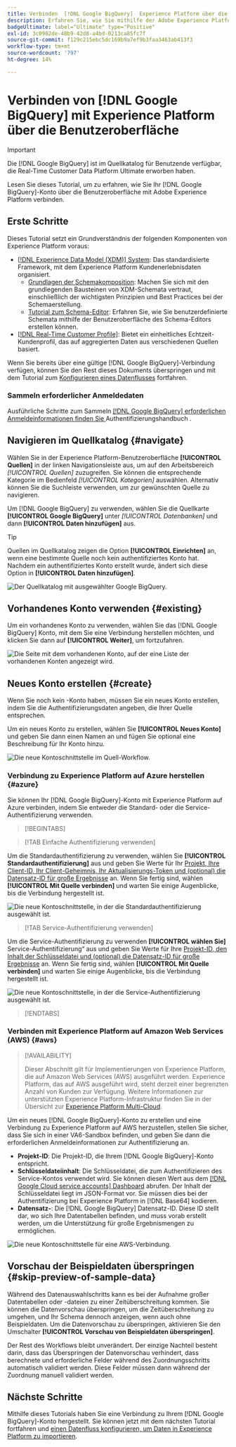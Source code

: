 ```yaml
---
title: Verbinden  [!DNL Google BigQuery]  Experience Platform über die Benutzeroberfläche
description: Erfahren Sie, wie Sie mithilfe der Adobe Experience Platform-Benutzeroberfläche eine Google BigQuery-Quellverbindung erstellen.
badgeUltimate: label="Ultimate" type="Positive"
exl-id: 3c0902de-48b9-42d8-a4bd-0213ca85fc7f
source-git-commit: f129c215ebc5dc169b9a7ef9b3faa3463ab413f3
workflow-type: tm+mt
source-wordcount: '797'
ht-degree: 14%

---
```


# Verbinden von [!DNL Google BigQuery] mit Experience Platform über die Benutzeroberfläche

>[!IMPORTANT]
>
>Die [!DNL Google BigQuery] ist im Quellkatalog für Benutzende verfügbar, die Real-Time Customer Data Platform Ultimate erworben haben.

Lesen Sie dieses Tutorial, um zu erfahren, wie Sie Ihr [!DNL Google BigQuery]-Konto über die Benutzeroberfläche mit Adobe Experience Platform verbinden.

## Erste Schritte

Dieses Tutorial setzt ein Grundverständnis der folgenden Komponenten von Experience Platform voraus:

* [[!DNL Experience Data Model (XDM)] System](../../../../../xdm/home.md): Das standardisierte Framework, mit dem Experience Platform Kundenerlebnisdaten organisiert.
   * [Grundlagen der Schemakomposition](../../../../../xdm/schema/composition.md): Machen Sie sich mit den grundlegenden Bausteinen von XDM-Schemata vertraut, einschließlich der wichtigsten Prinzipien und Best Practices bei der Schemaerstellung.
   * [Tutorial zum Schema-Editor](../../../../../xdm/tutorials/create-schema-ui.md): Erfahren Sie, wie Sie benutzerdefinierte Schemata mithilfe der Benutzeroberfläche des Schema-Editors erstellen können.
* [[!DNL Real-Time Customer Profile]](../../../../../profile/home.md): Bietet ein einheitliches Echtzeit-Kundenprofil, das auf aggregierten Daten aus verschiedenen Quellen basiert.

Wenn Sie bereits über eine gültige [!DNL Google BigQuery]-Verbindung verfügen, können Sie den Rest dieses Dokuments überspringen und mit dem Tutorial zum [Konfigurieren eines Datenflusses](../../dataflow/databases.md) fortfahren.

### Sammeln erforderlicher Anmeldedaten

Ausführliche Schritte zum Sammeln [[!DNL Google BigQuery]  erforderlichen Anmeldeinformationen finden Sie &#x200B;](../../../../connectors/databases/bigquery.md#prerequisites) Authentifizierungshandbuch .

## Navigieren im Quellkatalog {#navigate}

Wählen Sie in der Experience Platform-Benutzeroberfläche **[!UICONTROL Quellen]** in der linken Navigationsleiste aus, um auf den Arbeitsbereich *[!UICONTROL Quellen]* zuzugreifen. Sie können die entsprechende Kategorie im Bedienfeld *[!UICONTROL Kategorien]* auswählen. Alternativ können Sie die Suchleiste verwenden, um zur gewünschten Quelle zu navigieren.

Um [!DNL Google BigQuery] zu verwenden, wählen Sie die Quellkarte **[!UICONTROL Google BigQuery]** unter *[!UICONTROL Datenbanken]* und dann **[!UICONTROL Daten hinzufügen]** aus.

>[!TIP]
>
>Quellen im Quellkatalog zeigen die Option **[!UICONTROL Einrichten]** an, wenn eine bestimmte Quelle noch kein authentifiziertes Konto hat. Nachdem ein authentifiziertes Konto erstellt wurde, ändert sich diese Option in **[!UICONTROL Daten hinzufügen]**.

![Der Quellkatalog mit ausgewählter Google BigQuery.](../../../../images/tutorials/create/google-big-query/catalog.png)

## Vorhandenes Konto verwenden {#existing}

Um ein vorhandenes Konto zu verwenden, wählen Sie das [!DNL Google BigQuery] Konto, mit dem Sie eine Verbindung herstellen möchten, und klicken Sie dann auf **[!UICONTROL Weiter]**, um fortzufahren.

![Die Seite mit dem vorhandenen Konto, auf der eine Liste der vorhandenen Konten angezeigt wird.](../../../../images/tutorials/create/google-big-query/existing.png)

## Neues Konto erstellen {#create}

Wenn Sie noch kein -Konto haben, müssen Sie ein neues Konto erstellen, indem Sie die Authentifizierungsdaten angeben, die Ihrer Quelle entsprechen.

Um ein neues Konto zu erstellen, wählen Sie **[!UICONTROL Neues Konto]** und geben Sie dann einen Namen an und fügen Sie optional eine Beschreibung für Ihr Konto hinzu.

![Die neue Kontoschnittstelle im Quell-Workflow.](../../../../images/tutorials/create/google-big-query/new.png)

### Verbindung zu Experience Platform auf Azure herstellen {#azure}

Sie können Ihr [!DNL Google BigQuery]-Konto mit Experience Platform auf Azure verbinden, indem Sie entweder die Standard- oder die Service-Authentifizierung verwenden.

>[!BEGINTABS]

>[!TAB Einfache Authentifizierung verwenden]

Um die Standardauthentifizierung zu verwenden, wählen Sie **[!UICONTROL Standardauthentifizierung]** aus und geben Sie Werte für Ihr [Projekt, Ihre Client-ID, Ihr Client-Geheimnis, Ihr Aktualisierungs-Token und (optional) die Datensatz-ID für große Ergebnisse](../../../../connectors/databases/bigquery.md#generate-your-google-bigquery-credentials) an. Wenn Sie fertig sind, wählen **[!UICONTROL Mit Quelle verbinden]** und warten Sie einige Augenblicke, bis die Verbindung hergestellt ist.

![Die neue Kontoschnittstelle, in der die Standardauthentifizierung ausgewählt ist.](../../../../images/tutorials/create/google-big-query/basic-auth.png)

>[!TAB Service-Authentifizierung verwenden]

Um die Service-Authentifizierung zu verwenden **[!UICONTROL wählen Sie]** Service-Authentifizierung“ aus und geben Sie Werte für Ihre [Projekt-ID, den Inhalt der Schlüsseldatei und (optional) die Datensatz-ID für große Ergebnisse](../../../../connectors/databases/bigquery.md#generate-your-google-bigquery-credentials) an. Wenn Sie fertig sind, wählen **[!UICONTROL Mit Quelle verbinden]** und warten Sie einige Augenblicke, bis die Verbindung hergestellt ist.

![Die neue Kontoschnittstelle, in der die Service-Authentifizierung ausgewählt ist.](../../../../images/tutorials/create/google-big-query/service-auth.png)

>[!ENDTABS]

### Verbinden mit Experience Platform auf Amazon Web Services (AWS) {#aws}

>[!AVAILABILITY]
>
>Dieser Abschnitt gilt für Implementierungen von Experience Platform, die auf Amazon Web Services (AWS) ausgeführt werden. Experience Platform, das auf AWS ausgeführt wird, steht derzeit einer begrenzten Anzahl von Kunden zur Verfügung. Weitere Informationen zur unterstützten Experience Platform-Infrastruktur finden Sie in der Übersicht zur [Experience Platform Multi-Cloud](../../../../../landing/multi-cloud.md).

Um ein neues [!DNL Google BigQuery]-Konto zu erstellen und eine Verbindung zu Experience Platform auf AWS herzustellen, stellen Sie sicher, dass Sie sich in einer VA6-Sandbox befinden, und geben Sie dann die erforderlichen Anmeldeinformationen zur Authentifizierung an.

* **Projekt-ID**: Die Projekt-ID, die Ihrem [!DNL Google BigQuery]-Konto entspricht.
* **Schlüsseldateiinhalt**: Die Schlüsseldatei, die zum Authentifizieren des Service-Kontos verwendet wird. Sie können diesen Wert aus dem [[!DNL Google Cloud service accounts] Dashboard](https://console.cloud.google.com) abrufen. Der Inhalt der Schlüsseldatei liegt im JSON-Format vor. Sie müssen dies bei der Authentifizierung bei Experience Platform in [!DNL Base64] kodieren.
* **Datensatz-**: Die [!DNL Google BigQuery] Datensatz-ID. Diese ID stellt dar, wo sich Ihre Datentabellen befinden, und muss vorab erstellt werden, um die Unterstützung für große Ergebnismengen zu ermöglichen.

![Die neue Kontoschnittstelle für eine AWS-Verbindung.](../../../../images/tutorials/create/google-big-query/aws.png)

## Vorschau der Beispieldaten überspringen {#skip-preview-of-sample-data}

Während des Datenauswahlschritts kann es bei der Aufnahme großer Datentabellen oder -dateien zu einer Zeitüberschreitung kommen. Sie können die Datenvorschau überspringen, um die Zeitüberschreitung zu umgehen, und Ihr Schema dennoch anzeigen, wenn auch ohne Beispieldaten. Um die Datenvorschau zu überspringen, aktivieren Sie den Umschalter **[!UICONTROL Vorschau von Beispieldaten überspringen]**.

Der Rest des Workflows bleibt unverändert. Der einzige Nachteil besteht darin, dass das Überspringen der Datenvorschau verhindert, dass berechnete und erforderliche Felder während des Zuordnungsschritts automatisch validiert werden. Diese Felder müssen dann während der Zuordnung manuell validiert werden.

## Nächste Schritte

Mithilfe dieses Tutorials haben Sie eine Verbindung zu Ihrem [!DNL Google BigQuery]-Konto hergestellt. Sie können jetzt mit dem nächsten Tutorial fortfahren und [einen Datenfluss konfigurieren, um Daten in Experience Platform zu importieren](../../dataflow/databases.md).
